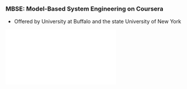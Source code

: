 ### MBSE: Model-Based System Engineering on Coursera
- Offered by University at Buffalo and the state University of New York

![MBSE render](/assets/MBSE.pdf)
